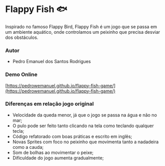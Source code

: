 # Flappy Fish 🐟

Inspirado no famoso Flappy Bird, Flappy Fish é um jogo que se passa em um ambiente aquático, onde controlamos um peixinho que precisa desviar dos obstáculos.

### Autor

- Pedro Emanuel dos Santos Rodrigues

### Demo Online

[https://pedrowemanuel.github.io/flappy-fish-game/](https://pedrowemanuel.github.io/flappy-fish-game/)

### Diferenças em relação jogo original

- Velocidade da queda menor, já que o jogo se passa na água e não no mar;
- O pulo pode ser feito tanto clicando na tela como teclando qualquer tecla;
- Código refatorado com boas práticas e escrito em inglês;
- Novas Sprites com foco no peixinho que movimenta tanto a nadadeira como a cauda;
- Som de bolhas ao movimentar o peixe;
- Dificuldade do jogo aumenta gradualmente;
